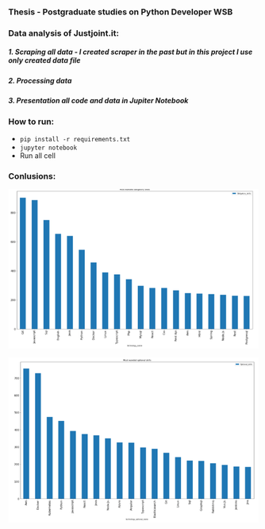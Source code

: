 ### Thesis - Postgraduate studies on Python Developer WSB

### Data analysis of Justjoint.it:

##### 1. Scraping all data - I created scraper in the past but in this project I use only created data file

##### 2. Processing data

##### 3. Presentation all code and data in Jupiter Notebook

### How to run:

* `pip install -r requirements.txt`
* `jupyter notebook`
* Run all cell

### Conlusions:

![Obligatory skills](https://github.com/janiszewskibartlomiej/justjoint_it_data_analysis-Thesis_Postgraduate_studies_on_WSB/blob/master/screenshot_2022-05-30%2012h05_02_Anonymous.png "Obligatory skills")


![Optional skills](https://github.com/janiszewskibartlomiej/justjoint_it_data_analysis-Thesis_Postgraduate_studies_on_WSB/blob/master/screenshot_2022-05-30%2012h06_47_Anonymous.png "Optional skills")
